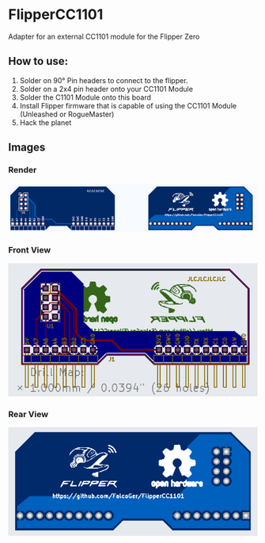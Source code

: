 # FlipperCC1101
Adapter for an external CC1101 module for the Flipper Zero

## How to use:
1. Solder on 90° Pin headers to connect to the flipper.
2. Solder on a 2x4 pin header onto your CC1101 Module
3. Solder the C1101 Module onto this board
4. Install Flipper firmware that is capable of using the CC1101 Module (Unleashed or RogueMaster)
5. Hack the planet

## Images

### Render

![Render from JLCPCB](https://github.com/FalcoGer/FlipperCC1101/blob/main/render.png?raw=true)

### Front View

![Front view](https://github.com/FalcoGer/FlipperCC1101/blob/main/front.png?raw=true)

### Rear View

![Rear view](https://github.com/FalcoGer/FlipperCC1101/blob/main/back.png?raw=true)
